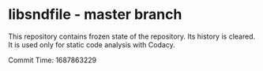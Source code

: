 # libsndfile - master branch

This repository contains frozen state of the repository.
Its history is cleared. It is used only for static code
analysis with Codacy.

Commit Time: 1687863229
